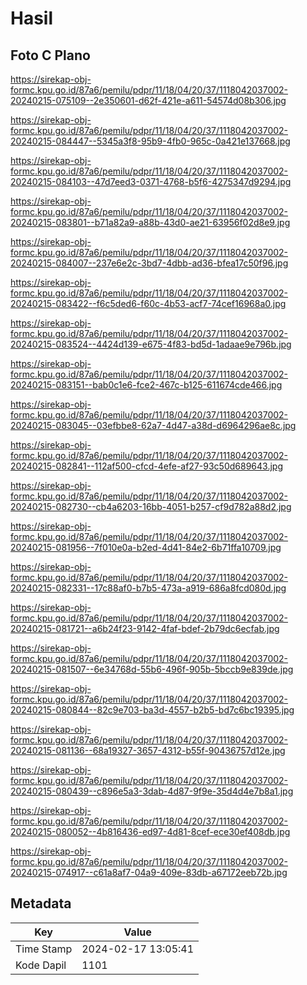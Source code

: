 # Hasil

## Foto C Plano

https://sirekap-obj-formc.kpu.go.id/87a6/pemilu/pdpr/11/18/04/20/37/1118042037002-20240215-075109--2e350601-d62f-421e-a611-54574d08b306.jpg

https://sirekap-obj-formc.kpu.go.id/87a6/pemilu/pdpr/11/18/04/20/37/1118042037002-20240215-084447--5345a3f8-95b9-4fb0-965c-0a421e137668.jpg

https://sirekap-obj-formc.kpu.go.id/87a6/pemilu/pdpr/11/18/04/20/37/1118042037002-20240215-084103--47d7eed3-0371-4768-b5f6-4275347d9294.jpg

https://sirekap-obj-formc.kpu.go.id/87a6/pemilu/pdpr/11/18/04/20/37/1118042037002-20240215-083801--b71a82a9-a88b-43d0-ae21-63956f02d8e9.jpg

https://sirekap-obj-formc.kpu.go.id/87a6/pemilu/pdpr/11/18/04/20/37/1118042037002-20240215-084007--237e6e2c-3bd7-4dbb-ad36-bfea17c50f96.jpg

https://sirekap-obj-formc.kpu.go.id/87a6/pemilu/pdpr/11/18/04/20/37/1118042037002-20240215-083422--f6c5ded6-f60c-4b53-acf7-74cef16968a0.jpg

https://sirekap-obj-formc.kpu.go.id/87a6/pemilu/pdpr/11/18/04/20/37/1118042037002-20240215-083524--4424d139-e675-4f83-bd5d-1adaae9e796b.jpg

https://sirekap-obj-formc.kpu.go.id/87a6/pemilu/pdpr/11/18/04/20/37/1118042037002-20240215-083151--bab0c1e6-fce2-467c-b125-611674cde466.jpg

https://sirekap-obj-formc.kpu.go.id/87a6/pemilu/pdpr/11/18/04/20/37/1118042037002-20240215-083045--03efbbe8-62a7-4d47-a38d-d6964296ae8c.jpg

https://sirekap-obj-formc.kpu.go.id/87a6/pemilu/pdpr/11/18/04/20/37/1118042037002-20240215-082841--112af500-cfcd-4efe-af27-93c50d689643.jpg

https://sirekap-obj-formc.kpu.go.id/87a6/pemilu/pdpr/11/18/04/20/37/1118042037002-20240215-082730--cb4a6203-16bb-4051-b257-cf9d782a88d2.jpg

https://sirekap-obj-formc.kpu.go.id/87a6/pemilu/pdpr/11/18/04/20/37/1118042037002-20240215-081956--7f010e0a-b2ed-4d41-84e2-6b71ffa10709.jpg

https://sirekap-obj-formc.kpu.go.id/87a6/pemilu/pdpr/11/18/04/20/37/1118042037002-20240215-082331--17c88af0-b7b5-473a-a919-686a8fcd080d.jpg

https://sirekap-obj-formc.kpu.go.id/87a6/pemilu/pdpr/11/18/04/20/37/1118042037002-20240215-081721--a6b24f23-9142-4faf-bdef-2b79dc6ecfab.jpg

https://sirekap-obj-formc.kpu.go.id/87a6/pemilu/pdpr/11/18/04/20/37/1118042037002-20240215-081507--6e34768d-55b6-496f-905b-5bccb9e839de.jpg

https://sirekap-obj-formc.kpu.go.id/87a6/pemilu/pdpr/11/18/04/20/37/1118042037002-20240215-080844--82c9e703-ba3d-4557-b2b5-bd7c6bc19395.jpg

https://sirekap-obj-formc.kpu.go.id/87a6/pemilu/pdpr/11/18/04/20/37/1118042037002-20240215-081136--68a19327-3657-4312-b55f-90436757d12e.jpg

https://sirekap-obj-formc.kpu.go.id/87a6/pemilu/pdpr/11/18/04/20/37/1118042037002-20240215-080439--c896e5a3-3dab-4d87-9f9e-35d4d4e7b8a1.jpg

https://sirekap-obj-formc.kpu.go.id/87a6/pemilu/pdpr/11/18/04/20/37/1118042037002-20240215-080052--4b816436-ed97-4d81-8cef-ece30ef408db.jpg

https://sirekap-obj-formc.kpu.go.id/87a6/pemilu/pdpr/11/18/04/20/37/1118042037002-20240215-074917--c61a8af7-04a9-409e-83db-a67172eeb72b.jpg


## Metadata

| Key        | Value               |
| ---------- | ------------------- |
| Time Stamp | 2024-02-17 13:05:41 |
| Kode Dapil | 1101                |



